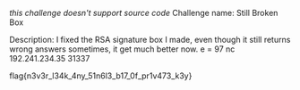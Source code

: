 *this challenge doesn't support source code*
Challenge name: Still Broken Box

Description: I fixed the RSA signature box I made, even though it still returns wrong answers sometimes, it get much better now.
e = 97
nc 192.241.234.35 31337

flag{n3v3r_l34k_4ny_51n6l3_b17_0f_pr1v473_k3y}
